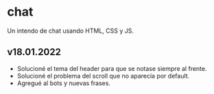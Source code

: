 # chat
Un intendo de chat usando HTML, CSS y JS.

## v18.01.2022

<ul>
  <li>Solucioné el tema del header para que se notase siempre al frente.</li>
  <li>Solucioné el problema del scroll que no aparecía por default.</li>
  <li>Agregué al bots y nuevas frases.</li>
</ul>
